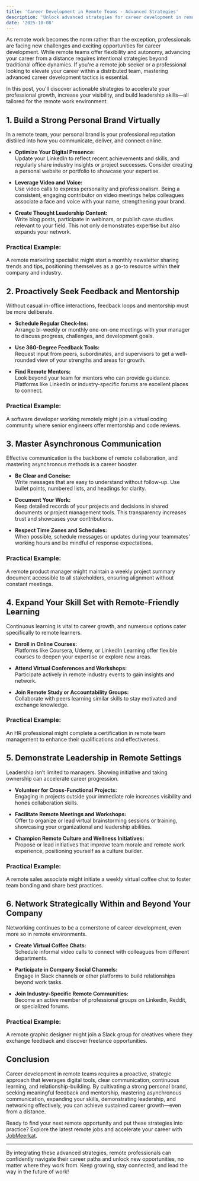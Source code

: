 ```yaml
---
title: 'Career Development in Remote Teams - Advanced Strategies'
description: 'Unlock advanced strategies for career development in remote teams with practical tips to grow skills, visibility, and leadership from anywhere.'
date: '2025-10-08'
---
```


As remote work becomes the norm rather than the exception, professionals are facing new challenges and exciting opportunities for career development. While remote teams offer flexibility and autonomy, advancing your career from a distance requires intentional strategies beyond traditional office dynamics. If you're a remote job seeker or a professional looking to elevate your career within a distributed team, mastering advanced career development tactics is essential.

In this post, you'll discover actionable strategies to accelerate your professional growth, increase your visibility, and build leadership skills—all tailored for the remote work environment.

## 1. Build a Strong Personal Brand Virtually

In a remote team, your personal brand is your professional reputation distilled into how you communicate, deliver, and connect online.

- **Optimize Your Digital Presence:**  
  Update your LinkedIn to reflect recent achievements and skills, and regularly share industry insights or project successes. Consider creating a personal website or portfolio to showcase your expertise.

- **Leverage Video and Voice:**  
  Use video calls to express personality and professionalism. Being a consistent, engaging contributor on video meetings helps colleagues associate a face and voice with your name, strengthening your brand.

- **Create Thought Leadership Content:**  
  Write blog posts, participate in webinars, or publish case studies relevant to your field. This not only demonstrates expertise but also expands your network.

### Practical Example:
A remote marketing specialist might start a monthly newsletter sharing trends and tips, positioning themselves as a go-to resource within their company and industry.

## 2. Proactively Seek Feedback and Mentorship

Without casual in-office interactions, feedback loops and mentorship must be more deliberate.

- **Schedule Regular Check-Ins:**  
  Arrange bi-weekly or monthly one-on-one meetings with your manager to discuss progress, challenges, and development goals.

- **Use 360-Degree Feedback Tools:**  
  Request input from peers, subordinates, and supervisors to get a well-rounded view of your strengths and areas for growth.

- **Find Remote Mentors:**  
  Look beyond your team for mentors who can provide guidance. Platforms like LinkedIn or industry-specific forums are excellent places to connect.

### Practical Example:
A software developer working remotely might join a virtual coding community where senior engineers offer mentorship and code reviews.

## 3. Master Asynchronous Communication

Effective communication is the backbone of remote collaboration, and mastering asynchronous methods is a career booster.

- **Be Clear and Concise:**  
  Write messages that are easy to understand without follow-up. Use bullet points, numbered lists, and headings for clarity.

- **Document Your Work:**  
  Keep detailed records of your projects and decisions in shared documents or project management tools. This transparency increases trust and showcases your contributions.

- **Respect Time Zones and Schedules:**  
  When possible, schedule messages or updates during your teammates’ working hours and be mindful of response expectations.

### Practical Example:
A remote product manager might maintain a weekly project summary document accessible to all stakeholders, ensuring alignment without constant meetings.

## 4. Expand Your Skill Set with Remote-Friendly Learning

Continuous learning is vital to career growth, and numerous options cater specifically to remote learners.

- **Enroll in Online Courses:**  
  Platforms like Coursera, Udemy, or LinkedIn Learning offer flexible courses to deepen your expertise or explore new areas.

- **Attend Virtual Conferences and Workshops:**  
  Participate actively in remote industry events to gain insights and network.

- **Join Remote Study or Accountability Groups:**  
  Collaborate with peers learning similar skills to stay motivated and exchange knowledge.

### Practical Example:
An HR professional might complete a certification in remote team management to enhance their qualifications and effectiveness.

## 5. Demonstrate Leadership in Remote Settings

Leadership isn’t limited to managers. Showing initiative and taking ownership can accelerate career progression.

- **Volunteer for Cross-Functional Projects:**  
  Engaging in projects outside your immediate role increases visibility and hones collaboration skills.

- **Facilitate Remote Meetings and Workshops:**  
  Offer to organize or lead virtual brainstorming sessions or training, showcasing your organizational and leadership abilities.

- **Champion Remote Culture and Wellness Initiatives:**  
  Propose or lead initiatives that improve team morale and remote work experience, positioning yourself as a culture builder.

### Practical Example:
A remote sales associate might initiate a weekly virtual coffee chat to foster team bonding and share best practices.

## 6. Network Strategically Within and Beyond Your Company

Networking continues to be a cornerstone of career development, even more so in remote environments.

- **Create Virtual Coffee Chats:**  
  Schedule informal video calls to connect with colleagues from different departments.

- **Participate in Company Social Channels:**  
  Engage in Slack channels or other platforms to build relationships beyond work tasks.

- **Join Industry-Specific Remote Communities:**  
  Become an active member of professional groups on LinkedIn, Reddit, or specialized forums.

### Practical Example:
A remote graphic designer might join a Slack group for creatives where they exchange feedback and discover freelance opportunities.

## Conclusion

Career development in remote teams requires a proactive, strategic approach that leverages digital tools, clear communication, continuous learning, and relationship-building. By cultivating a strong personal brand, seeking meaningful feedback and mentorship, mastering asynchronous communication, expanding your skills, demonstrating leadership, and networking effectively, you can achieve sustained career growth—even from a distance.

Ready to find your next remote opportunity and put these strategies into practice? Explore the latest remote jobs and accelerate your career with [JobMeerkat](https://jobmeerkat.com).

---

By integrating these advanced strategies, remote professionals can confidently navigate their career paths and unlock new opportunities, no matter where they work from. Keep growing, stay connected, and lead the way in the future of work!